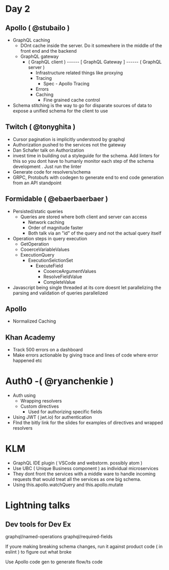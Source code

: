 # Day 2

## Apollo ( @stubailo )
- GraphQL caching
  - DOnt cache inside the server. Do it somewhere in the middle of the front end and the backend
  - GraphQL gateway
    - ( GraphQL client ) ------ [ GraphQL Gateway ] ------ ( GraphQL server )
      - Infrastructure related things like proxying
      - Tracing
        - Spec - Apollo Tracing
      - Errors
      - Caching
        - Fine grained cache control
- Schema stitching is the way to go for disparate sources of data to expose a unified schema for the client to use

## Twitch ( @tonyghita )

- Cursor pagination is implicitly understood by graphql
- Authorization pushed to the services not the gateway
- Dan Schafer talk on Authorization
- invest time in building out a styleguide for the schema. Add linters for this so you dont have to humanly monitor each step of the schema development . Just run the linter
- Generate code for resolvers/schema
- GRPC, Protobufs with codegen to generate end to end code generation from an API standpoint

## Formidable ( @ebaerbaerbaer )

- Persisted/static queries
  - Queries are stored where both client and server can access
    - Network caching
    - Order of magnitude faster
    - Both talk via an "id" of the query and not the actual query itself
- Operation steps in query execution     
  - GetOperation    
  - CooerceVariableValues
  - ExecutionQuery
    - ExecutionSelctionSet
      - ExecuteField
        - CooerceArgumentValues
        - ResolveFieldValue
        - CompleteValue
- Javascript being single threaded at its core doesnt let parallelizing the parsing and validation of queries parallelized

## Apollo

- Normalized Caching

## Khan Academy

- Track 500 errors on a dashboard
- Make errors actionable by giving trace and lines of code where error happened etc

# Auth0 -( @ryanchenkie )

- Auth using
  - Wrapping resolvers
  - Custom directives
    - Used for authorizing specific fields
- Using JWT ( jwt.io) for authentication
- FInd the bitly link for the slides for examples of directives and wrapped resolvers

# KLM
- GraphQL IDE plugin ( VSCode and webstorm. possibly atom )
- Use UBC ( Unique Business component ) as individual microservices
- They dont front the services with a middle ware to handle incoming requests that would treat all the services as one big schema.
- Using this.apollo.watchQuery and this.apollo.mutate

# Lightning talks

## Dev tools for Dev Ex

graphql/named-operations
graphql/required-fields

If youre making breaking schema changes, run it against product code ( in eslint ) to figure out what broke

Use Apollo code gen to generate flow/ts code 
